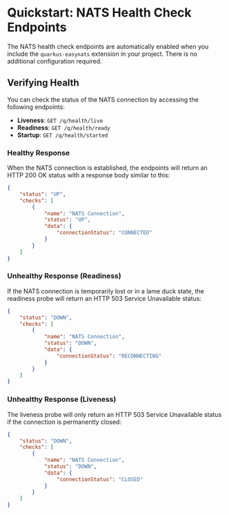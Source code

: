 # Quickstart: NATS Health Check Endpoints

The NATS health check endpoints are automatically enabled when you include the `quarkus-easynats` extension in your project. There is no additional configuration required.

## Verifying Health

You can check the status of the NATS connection by accessing the following endpoints:

-   **Liveness**: `GET /q/health/live`
-   **Readiness**: `GET /q/health/ready`
-   **Startup**: `GET /q/health/started`

### Healthy Response

When the NATS connection is established, the endpoints will return an HTTP 200 OK status with a response body similar to this:

```json
{
    "status": "UP",
    "checks": [
        {
            "name": "NATS Connection",
            "status": "UP",
            "data": {
                "connectionStatus": "CONNECTED"
            }
        }
    ]
}
```

### Unhealthy Response (Readiness)

If the NATS connection is temporarily lost or in a lame duck state, the readiness probe will return an HTTP 503 Service Unavailable status:

```json
{
    "status": "DOWN",
    "checks": [
        {
            "name": "NATS Connection",
            "status": "DOWN",
            "data": {
                "connectionStatus": "RECONNECTING"
            }
        }
    ]
}
```

### Unhealthy Response (Liveness)

The liveness probe will only return an HTTP 503 Service Unavailable status if the connection is permanently closed:

```json
{
    "status": "DOWN",
    "checks": [
        {
            "name": "NATS Connection",
            "status": "DOWN",
            "data": {
                "connectionStatus": "CLOSED"
            }
        }
    ]
}
```